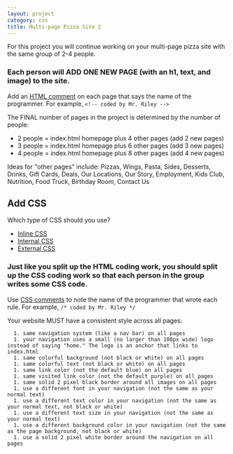 ```yaml
---
layout: project
category: css
title: Multi-page Pizza Site 2
---
```


For this project you will continue working on your multi-page pizza site with the same group of 2-4 people.

### Each person will ADD ONE NEW PAGE (with an h1, text, and image) to the site.

Add an [HTML comment](https://www.w3schools.com/html/html_comments.asp) on each page that says the name of the programmer. For example, `<!-- coded by Mr. Riley -->`

The FINAL number of pages in the project is determined by the number of people:
  - 2 people = index.html homepage plus 4 other pages (add 2 new pages)
  - 3 people = index.html homepage plus 6 other pages (add 3 new pages)
  - 4 people = index.html homepage plus 8 other pages (add 4 new pages)

Ideas for "other pages" include: Pizzas, Wings, Pasta, Sides, Desserts, Drinks, Gift Cards, Deals, Our Locations, Our Story, Employment, Kids Club, Nutrition, Food Truck, Birthday Room, Contact Us

## Add CSS

Which type of CSS should you use?
  -   [Inline CSS](https://www.w3schools.com/html/tryit.asp?filename=tryhtml_css_inline)
  -   [Internal CSS](https://www.w3schools.com/html/tryit.asp?filename=tryhtml_css_internal)
  -   [External CSS](https://www.w3schools.com/html/tryit.asp?filename=tryhtml_css_external)

### Just like you split up the HTML coding work, you should split up the CSS coding work so that each person in the group writes some CSS code.

Use [CSS comments](https://css-tricks.com/snippets/css/comments-in-css/) to note the name of the programmer that wrote each rule. For example, `/* coded by Mr. Riley */`

Your website MUST have a consistent style across all pages:

      1. same navigation system (like a nav bar) on all pages
      1. your navigation uses a small (no larger than 100px wide) logo instead of saying "home." The logo is an anchor that links to index.html
      1. same colorful background (not black or white) on all pages
      1. same colorful text (not black or white) on all pages
      1. same link color (not the default blue) on all pages
      1. same visited link color (not the default purple) on all pages
      1. same solid 2 pixel black border around all images on all pages
      1. use a different font in your navigation (not the same as your normal text)
      1. use a different text color in your navigation (not the same as your normal text, not black or white)
      1. use a different text size in your navigation (not the same as your normal text)
      1. use a different background color in your navigation (not the same as the page background, not black or white)
      1. use a solid 2 pixel white border around the navigation on all pages
